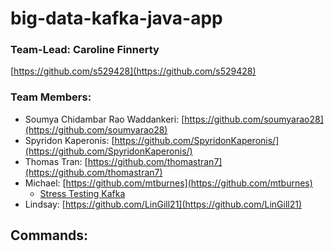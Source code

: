 # big-data-kafka-java-app

### Team-Lead: Caroline Finnerty
[https://github.com/s529428](https://github.com/s529428)
### Team Members:

- Soumya Chidambar Rao Waddankeri: [https://github.com/soumyarao28](https://github.com/soumyarao28)
- Spyridon Kaperonis: [https://github.com/SpyridonKaperonis/](https://github.com/SpyridonKaperonis/)
- Thomas Tran: [https://github.com/thomastran7](https://github.com/thomastran7)
- Michael: [https://github.com/mtburnes](https://github.com/mtburnes)
  - [Stress Testing Kafka](https://github.com/s529428/big-data-kaftka-java-app/tree/main/mtburnes)
- Lindsay: [https://github.com/LinGill21](https://github.com/LinGill21)

## Commands:


